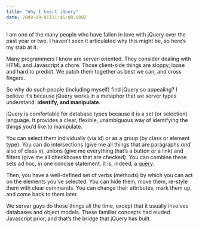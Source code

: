 ```yaml
---
title: "Why I heart jQuery"
date: 2009-09-01T21:46:00.000Z
---
```


I am one of the many people who have fallen in love with jQuery over the past year or two. I haven’t seen it articulated why this might be, so here’s my stab at it.

Many programmers I know are server-oriented. They consider dealing with HTML and Javascript a chore. Those client-side things are sloppy, loose and hard to predict. We patch them together as best we can, and cross fingers.

So why do such people (including myself) find jQuery so appealing? I believe it’s because jQuery works in a metaphor that we server types understand: **identify, and manipulate.**

jQuery is comfortable for database types because it is a set (or selection) language. It provides a clear, flexible, unambiguous way of identifying the things you’d like to manipulate.

You can select them individually (via id) or as a group (by class or element type). You can do intersections (give me all things that are paragraphs _and_ also of class x), unions (give me everything that’s a button _or_ a link) and filters (give me all checkboxes that are checked). You can combine these sets ad hoc, in one concise statement. It is, indeed, a [query](/blog/post/jQuery-performance-tips.aspx).

Then, you have a well-defined set of verbs (methods) by which you can act on the elements you’ve selected. You can hide them, move them, re-style them with clear commands. You can change their attributes, mark them up, and come back to them later.

We server guys do those things all the time, except that it usually involves databases and object models. These familiar concepts had eluded Javascript prior, and that’s the bridge that jQuery has built.
